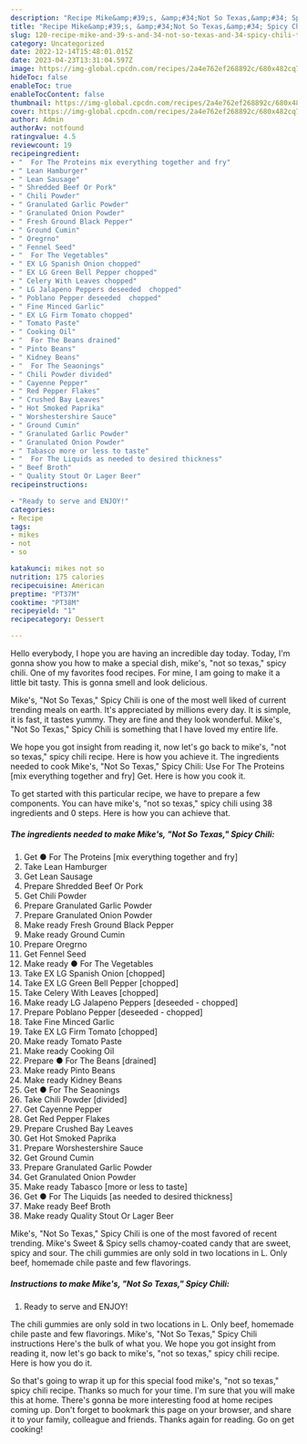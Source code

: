 ```yaml
---
description: "Recipe Mike&amp;#39;s, &amp;#34;Not So Texas,&amp;#34; Spicy Chili the Very Delicious}"
title: "Recipe Mike&amp;#39;s, &amp;#34;Not So Texas,&amp;#34; Spicy Chili the Very Delicious}"
slug: 120-recipe-mike-and-39-s-and-34-not-so-texas-and-34-spicy-chili-the-very-delicious
category: Uncategorized
date: 2022-12-14T15:48:01.015Z
date: 2023-04-23T13:31:04.597Z
image: https://img-global.cpcdn.com/recipes/2a4e762ef268892c/680x482cq70/mikes-not-so-texas-spicy-chili-recipe-main-photo.jpg
hideToc: false
enableToc: true
enableTocContent: false
thumbnail: https://img-global.cpcdn.com/recipes/2a4e762ef268892c/680x482cq70/mikes-not-so-texas-spicy-chili-recipe-main-photo.jpg
cover: https://img-global.cpcdn.com/recipes/2a4e762ef268892c/680x482cq70/mikes-not-so-texas-spicy-chili-recipe-main-photo.jpg
author: Admin
authorAv: notfound
ratingvalue: 4.5
reviewcount: 19
recipeingredient:
- "  For The Proteins mix everything together and fry"
- " Lean Hamburger"
- " Lean Sausage"
- " Shredded Beef Or Pork"
- " Chili Powder"
- " Granulated Garlic Powder"
- " Granulated Onion Powder"
- " Fresh Ground Black Pepper"
- " Ground Cumin"
- " Oregrno"
- " Fennel Seed"
- "  For The Vegetables"
- " EX LG Spanish Onion chopped"
- " EX LG Green Bell Pepper chopped"
- " Celery With Leaves chopped"
- " LG Jalapeno Peppers deseeded  chopped"
- " Poblano Pepper deseeded  chopped"
- " Fine Minced Garlic"
- " EX LG Firm Tomato chopped"
- " Tomato Paste"
- " Cooking Oil"
- "  For The Beans drained"
- " Pinto Beans"
- " Kidney Beans"
- "  For The Seaonings"
- " Chili Powder divided"
- " Cayenne Pepper"
- " Red Pepper Flakes"
- " Crushed Bay Leaves"
- " Hot Smoked Paprika"
- " Worshestershire Sauce"
- " Ground Cumin"
- " Granulated Garlic Powder"
- " Granulated Onion Powder"
- " Tabasco more or less to taste"
- "  For The Liquids as needed to desired thickness"
- " Beef Broth"
- " Quality Stout Or Lager Beer"
recipeinstructions:

- "Ready to serve and ENJOY!"
categories:
- Recipe
tags:
- mikes
- not
- so

katakunci: mikes not so 
nutrition: 175 calories
recipecuisine: American
preptime: "PT37M"
cooktime: "PT38M"
recipeyield: "1"
recipecategory: Dessert

---
```



Hello everybody, I hope you are having an incredible day today. Today, I'm gonna show you how to make a special dish, mike&#39;s, &#34;not so texas,&#34; spicy chili. One of my favorites food recipes. For mine, I am going to make it a little bit tasty. This is gonna smell and look delicious.

Mike&#39;s, &#34;Not So Texas,&#34; Spicy Chili is one of the most well liked of current trending meals on earth. It's appreciated by millions every day. It is simple, it is fast, it tastes yummy. They are fine and they look wonderful. Mike&#39;s, &#34;Not So Texas,&#34; Spicy Chili is something that I have loved my entire life.

We hope you got insight from reading it, now let&#39;s go back to mike&#39;s, &#34;not so texas,&#34; spicy chili recipe. Here is how you achieve it. The ingredients needed to cook Mike&#39;s, &#34;Not So Texas,&#34; Spicy Chili: Use For The Proteins [mix everything together and fry] Get. Here is how you cook it.


To get started with this particular recipe, we have to prepare a few components. You can have mike&#39;s, &#34;not so texas,&#34; spicy chili using 38 ingredients and 0 steps. Here is how you can achieve that.

<!--inarticleads1-->

##### The ingredients needed to make Mike&#39;s, &#34;Not So Texas,&#34; Spicy Chili:

1. Get  ● For The Proteins [mix everything together and fry]
1. Take  Lean Hamburger
1. Get  Lean Sausage
1. Prepare  Shredded Beef Or Pork
1. Get  Chili Powder
1. Prepare  Granulated Garlic Powder
1. Prepare  Granulated Onion Powder
1. Make ready  Fresh Ground Black Pepper
1. Make ready  Ground Cumin
1. Prepare  Oregrno
1. Get  Fennel Seed
1. Make ready  ● For The Vegetables
1. Take  EX LG Spanish Onion [chopped]
1. Take  EX LG Green Bell Pepper [chopped]
1. Take  Celery With Leaves [chopped]
1. Make ready  LG Jalapeno Peppers [deseeded - chopped]
1. Prepare  Poblano Pepper [deseeded - chopped]
1. Take  Fine Minced Garlic
1. Take  EX LG Firm Tomato [chopped]
1. Make ready  Tomato Paste
1. Make ready  Cooking Oil
1. Prepare  ● For The Beans [drained]
1. Make ready  Pinto Beans
1. Make ready  Kidney Beans
1. Get  ● For The Seaonings
1. Take  Chili Powder [divided]
1. Get  Cayenne Pepper
1. Get  Red Pepper Flakes
1. Prepare  Crushed Bay Leaves
1. Get  Hot Smoked Paprika
1. Prepare  Worshestershire Sauce
1. Get  Ground Cumin
1. Prepare  Granulated Garlic Powder
1. Get  Granulated Onion Powder
1. Make ready  Tabasco [more or less to taste]
1. Get  ● For The Liquids [as needed to desired thickness]
1. Make ready  Beef Broth
1. Make ready  Quality Stout Or Lager Beer


Mike&#39;s, &#34;Not So Texas,&#34; Spicy Chili is one of the most favored of recent trending. Mike&#39;s Sweet &amp; Spicy sells chamoy-coated candy that are sweet, spicy and sour. The chili gummies are only sold in two locations in L. Only beef, homemade chile paste and few flavorings. 

<!--inarticleads2-->

##### Instructions to make Mike&#39;s, &#34;Not So Texas,&#34; Spicy Chili:


1. Ready to serve and ENJOY!

The chili gummies are only sold in two locations in L. Only beef, homemade chile paste and few flavorings. Mike&#39;s, &#34;Not So Texas,&#34; Spicy Chili instructions Here&#39;s the bulk of what you. We hope you got insight from reading it, now let&#39;s go back to mike&#39;s, &#34;not so texas,&#34; spicy chili recipe. Here is how you do it. 

So that's going to wrap it up for this special food mike&#39;s, &#34;not so texas,&#34; spicy chili recipe. Thanks so much for your time. I'm sure that you will make this at home. There's gonna be more interesting food at home recipes coming up. Don't forget to bookmark this page on your browser, and share it to your family, colleague and friends. Thanks again for reading. Go on get cooking!
